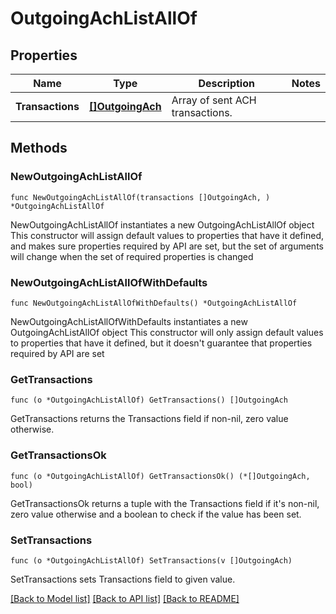 # OutgoingAchListAllOf

## Properties

Name | Type | Description | Notes
------------ | ------------- | ------------- | -------------
**Transactions** | [**[]OutgoingAch**](OutgoingAch.md) | Array of sent ACH transactions. | 

## Methods

### NewOutgoingAchListAllOf

`func NewOutgoingAchListAllOf(transactions []OutgoingAch, ) *OutgoingAchListAllOf`

NewOutgoingAchListAllOf instantiates a new OutgoingAchListAllOf object
This constructor will assign default values to properties that have it defined,
and makes sure properties required by API are set, but the set of arguments
will change when the set of required properties is changed

### NewOutgoingAchListAllOfWithDefaults

`func NewOutgoingAchListAllOfWithDefaults() *OutgoingAchListAllOf`

NewOutgoingAchListAllOfWithDefaults instantiates a new OutgoingAchListAllOf object
This constructor will only assign default values to properties that have it defined,
but it doesn't guarantee that properties required by API are set

### GetTransactions

`func (o *OutgoingAchListAllOf) GetTransactions() []OutgoingAch`

GetTransactions returns the Transactions field if non-nil, zero value otherwise.

### GetTransactionsOk

`func (o *OutgoingAchListAllOf) GetTransactionsOk() (*[]OutgoingAch, bool)`

GetTransactionsOk returns a tuple with the Transactions field if it's non-nil, zero value otherwise
and a boolean to check if the value has been set.

### SetTransactions

`func (o *OutgoingAchListAllOf) SetTransactions(v []OutgoingAch)`

SetTransactions sets Transactions field to given value.



[[Back to Model list]](../README.md#documentation-for-models) [[Back to API list]](../README.md#documentation-for-api-endpoints) [[Back to README]](../README.md)


